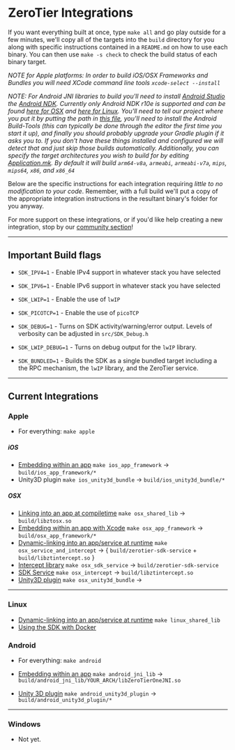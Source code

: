 ZeroTier Integrations
====

If you want everything built at once, type `make all` and go play outside for a few minutes, we'll copy all of the targets into the `build` directory for you along with specific instructions contained in a `README.md` on how to use each binary. You can then use `make -s check` to check the build status of each binary target.

*NOTE for Apple platforms: In order to build iOS/OSX Frameworks and Bundles you will need XCode command line tools `xcode-select --install`*

*NOTE: For Android JNI libraries to build you'll need to install [Android Studio](https://developer.android.com/studio/index.html) the [Android NDK](https://developer.android.com/ndk/index.html). Currently only Android NDK r10e is supported and can be found [here for OSX](http://dl.google.com/android/repository/android-ndk-r10e-darwin-x86_64.zip) and [here for Linux](http://dl.google.com/android/repository/android-ndk-r10e-linux-x86_64.zip). You'll need to tell our project where you put it by putting the path in [this file](android/proj/local.properties), you'll need to install the Android Build-Tools (this can typically be done through the editor the first time you start it up), and finally you should probably upgrade your Gradle plugin if it asks you to. If you don't have these things installed and configured we will detect that and just skip those builds automatically. Additionally, you can specify the target architectures you wish to build for by editing [Application.mk](android/android_jni_lib/java/jni/Application.mk). By default it will build `arm64-v8a`, `armeabi`, `armeabi-v7a`, `mips`, `mips64`, `x86`, and `x86_64`*

Below are the specific instructions for each integration requiring *little to no modification to your code*. Remember, with a full build we'll put a copy of the appropriate integration instructions in the resultant binary's folder for you anyway.

For more support on these integrations, or if you'd like help creating a new integration, stop by our [community section](https://www.zerotier.com/community/)!

***
## Important Build flags

- `SDK_IPV4=1` - Enable IPv4 support in whatever stack you have selected
- `SDK_IPV6=1` - Enable IPv6 support in whatever stack you have selected

- `SDK_LWIP=1` - Enable the use of `lwIP`
- `SDK_PICOTCP=1` - Enable the use of `picoTCP`

- `SDK_DEBUG=1` - Turns on SDK activity/warning/error output. Levels of verbosity can be adjusted in `src/SDK_Debug.h`
- `SDK_LWIP_DEBUG=1` - Turns on debug output for the `lwIP` library.
- `SDK_BUNDLED=1` - Builds the SDK as a single bundled target including a the RPC mechanism, the `lwIP` library, and the ZeroTier service.

***
## Current Integrations

### Apple 
 - For everything: `make apple`

##### iOS
 - [Embedding within an app](apple/example_app/iOS) `make ios_app_framework` -> `build/ios_app_framework/*`
 - Unity3D plugin `make ios_unity3d_bundle` -> `build/ios_unity3d_bundle/*`

##### OSX
 - [Linking into an app at compiletime](../docs/osx_zt_sdk.md) `make osx_shared_lib` -> `build/libztosx.so`
 - [Embedding within an app with Xcode](apple/example_app/OSX) `make osx_app_framework` -> `build/osx_app_framework/*`
 - [Dynamic-linking into an app/service at runtime](../docs/osx_zt_sdk.md) `make osx_service_and_intercept` -> { `build/zerotier-sdk-service` + `build/libztintercept.so` }
 - [Intercept library](../docs/osx_zt_sdk.md) `make osx_sdk_service` -> `build/zerotier-sdk-service`
 - [SDK Service](../docs/osx_zt_sdk.md) `make osx_intercept` -> `build/libztintercept.so`
 - [Unity3D plugin](apple/ZeroTierSDK_Apple) `make osx_unity3d_bundle` -> 

***
### Linux
 - [Dynamic-linking into an app/service at runtime](../docs/linux_zt_sdk.md) `make linux_shared_lib`
 - [Using the SDK with Docker](docker)

### Android 
 - For everything: `make android`
 
 - [Embedding within an app](android) `make android_jni_lib` -> `build/android_jni_lib/YOUR_ARCH/libZeroTierOneJNI.so`
 - [Unity 3D plugin](../docs/android_unity3d_zt_sdk.md) `make android_unity3d_plugin` -> `build/android_unity3d_plugin/*`

***
### Windows
 - Not yet.
